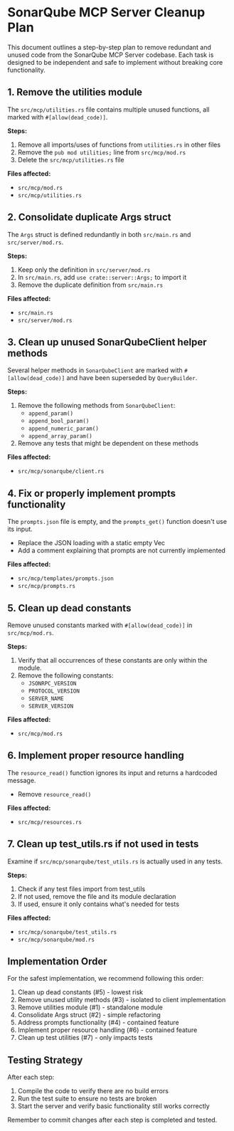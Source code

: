 # SonarQube MCP Server Cleanup Plan

This document outlines a step-by-step plan to remove redundant and unused code from the SonarQube MCP Server codebase. Each task is designed to be independent and safe to implement without breaking core functionality.

## 1. Remove the utilities module

The `src/mcp/utilities.rs` file contains multiple unused functions, all marked with `#[allow(dead_code)]`.

**Steps:**
1. Remove all imports/uses of functions from `utilities.rs` in other files
2. Remove the `pub mod utilities;` line from `src/mcp/mod.rs`
3. Delete the `src/mcp/utilities.rs` file

**Files affected:**
- `src/mcp/mod.rs`
- `src/mcp/utilities.rs`

## 2. Consolidate duplicate Args struct

The `Args` struct is defined redundantly in both `src/main.rs` and `src/server/mod.rs`.

**Steps:**
1. Keep only the definition in `src/server/mod.rs`
2. In `src/main.rs`, add `use crate::server::Args;` to import it
3. Remove the duplicate definition from `src/main.rs`

**Files affected:**
- `src/main.rs`
- `src/server/mod.rs`

## 3. Clean up unused SonarQubeClient helper methods

Several helper methods in `SonarQubeClient` are marked with `#[allow(dead_code)]` and have been superseded by `QueryBuilder`.

**Steps:**
1. Remove the following methods from `SonarQubeClient`:
   - `append_param()`
   - `append_bool_param()`
   - `append_numeric_param()`
   - `append_array_param()`
2. Remove any tests that might be dependent on these methods

**Files affected:**
- `src/mcp/sonarqube/client.rs`

## 4. Fix or properly implement prompts functionality

The `prompts.json` file is empty, and the `prompts_get()` function doesn't use its input.

- Replace the JSON loading with a static empty Vec
- Add a comment explaining that prompts are not currently implemented

**Files affected:**
- `src/mcp/templates/prompts.json`
- `src/mcp/prompts.rs`

## 5. Clean up dead constants

Remove unused constants marked with `#[allow(dead_code)]` in `src/mcp/mod.rs`.

**Steps:**
1. Verify that all occurrences of these constants are only within the module.
2. Remove the following constants:
   - `JSONRPC_VERSION`
   - `PROTOCOL_VERSION`
   - `SERVER_NAME`
   - `SERVER_VERSION`

**Files affected:**
- `src/mcp/mod.rs`

## 6. Implement proper resource handling

The `resource_read()` function ignores its input and returns a hardcoded message.

- Remove `resource_read()`

**Files affected:**
- `src/mcp/resources.rs`

## 7. Clean up test_utils.rs if not used in tests

Examine if `src/mcp/sonarqube/test_utils.rs` is actually used in any tests.

**Steps:**
1. Check if any test files import from test_utils
2. If not used, remove the file and its module declaration
3. If used, ensure it only contains what's needed for tests

**Files affected:**
- `src/mcp/sonarqube/test_utils.rs`
- `src/mcp/sonarqube/mod.rs`

## Implementation Order

For the safest implementation, we recommend following this order:

1. Clean up dead constants (#5) - lowest risk
2. Remove unused utility methods (#3) - isolated to client implementation
3. Remove utilities module (#1) - standalone module 
4. Consolidate Args struct (#2) - simple refactoring
5. Address prompts functionality (#4) - contained feature
6. Implement proper resource handling (#6) - contained feature
7. Clean up test utilities (#7) - only impacts tests

## Testing Strategy

After each step:
1. Compile the code to verify there are no build errors
2. Run the test suite to ensure no tests are broken
3. Start the server and verify basic functionality still works correctly

Remember to commit changes after each step is completed and tested. 